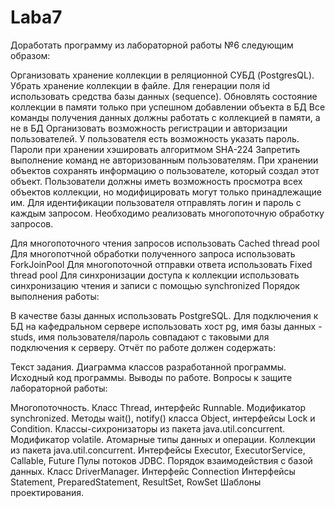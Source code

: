 # Laba7

Доработать программу из лабораторной работы №6 следующим образом:

Организовать хранение коллекции в реляционной СУБД (PostgresQL). Убрать хранение коллекции в файле.
Для генерации поля id использовать средства базы данных (sequence).
Обновлять состояние коллекции в памяти только при успешном добавлении объекта в БД
Все команды получения данных должны работать с коллекцией в памяти, а не в БД
Организовать возможность регистрации и авторизации пользователей. У пользователя есть возможность указать пароль.
Пароли при хранении хэшировать алгоритмом SHA-224
Запретить выполнение команд не авторизованным пользователям.
При хранении объектов сохранять информацию о пользователе, который создал этот объект.
Пользователи должны иметь возможность просмотра всех объектов коллекции, но модифицировать могут только принадлежащие им.
Для идентификации пользователя отправлять логин и пароль с каждым запросом.
Необходимо реализовать многопоточную обработку запросов.

Для многопоточного чтения запросов использовать Cached thread pool
Для многопотчной обработки полученного запроса использовать ForkJoinPool
Для многопоточной отправки ответа использовать Fixed thread pool
Для синхронизации доступа к коллекции использовать синхронизацию чтения и записи с помощью synchronized
Порядок выполнения работы:

В качестве базы данных использовать PostgreSQL.
Для подключения к БД на кафедральном сервере использовать хост pg, имя базы данных - studs, имя пользователя/пароль совпадают с таковыми для подключения к серверу.
Отчёт по работе должен содержать:

Текст задания.
Диаграмма классов разработанной программы.
Исходный код программы.
Выводы по работе.
Вопросы к защите лабораторной работы:

Многопоточность. Класс Thread, интерфейс Runnable. Модификатор synchronized.
Методы wait(), notify() класса Object, интерфейсы Lock и Condition.
Классы-сихронизаторы из пакета java.util.concurrent.
Модификатор volatile. Атомарные типы данных и операции.
Коллекции из пакета java.util.concurrent.
Интерфейсы Executor, ExecutorService, Callable, Future
Пулы потоков
JDBC. Порядок взаимодействия с базой данных. Класс DriverManager. Интерфейс Connection
Интерфейсы Statement, PreparedStatement, ResultSet, RowSet
Шаблоны проектирования.
